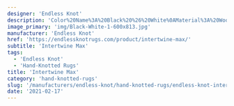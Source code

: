 ```yaml
---
designer: 'Endless Knot'
description: 'Color%20Name%3A%20Black%20%26%20White%0AMaterial%3A%20Wool%0APile%3A%20Cut%20%26%20LoopStyle%3A%20Abstract%2C%20Modern%2C%20New%20Arrivals'
image_primary: 'img/Black-White-1-600x813.jpg'
manufacturer: 'Endless Knot'
href: 'https://endlessknotrugs.com/product/intertwine-max/'
subtitle: 'Intertwine Max'
tags:
  - 'Endless Knot'
  - 'Hand-Knotted Rugs'
title: 'Intertwine Max'
category: 'hand-knotted-rugs'
slug: '/manufacturers/endless-knot/hand-knotted-rugs/endless-knot-intertwine-max'
date: '2021-02-17'
---
```

